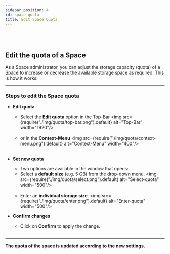 ```yaml
---
sidebar_position: 4
id: space-quota
title: Edit Space Quota
---
```


<br/><br/>

## Edit the quota of a Space

As a Space administrator, you can adjust the storage capacity (quota) of a Space to increase or decrease the available
storage space as required. This is how it works:

---

### Steps to edit the Space quota

- **Edit quota**
  - Select the **Edit quota** option in the Top-Bar <img src={require("./img/quota/top-bar.png").default} alt="Top-Bar"
    width="1920"/> <br/><br/>
  - or in the **Context-Menu** <img src={require("./img/quota/context-menu.png").default} alt="Context-Menu"
    width="400"/> <br/><br/>

- **Set new quota**
  - Two options are available in the window that opens:
  - Select a **default size** (e.g. 5 GB) from the drop-down menu. <img src={require("./img/quota/select.png").default}
    alt="Select-quota" width="500"/> <br/><br/>
  - Enter an **individual storage size**. <img src={require("./img/quota/enter.png").default} alt="Enter-quota"
    width="500"/>

- **Confirm changes**
  - Click on **Confirm** to apply the change. <br/><br/>

---

**The quota of the space is updated according to the new settings.**
